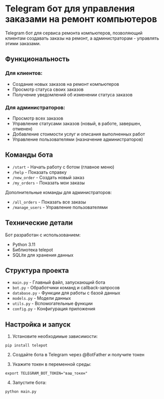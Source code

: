 # Telegram бот для управления заказами на ремонт компьютеров

Telegram бот для сервиса ремонта компьютеров, позволяющий клиентам создавать заказы на ремонт, а администраторам - управлять этими заказами.

## Функциональность

### Для клиентов:
- Создание новых заказов на ремонт компьютеров
- Просмотр статуса своих заказов
- Получение уведомлений об изменении статуса заказов

### Для администраторов:
- Просмотр всех заказов
- Управление статусами заказов (новый, в работе, завершен, отменен)
- Добавление стоимости услуг и описания выполненных работ
- Управление пользователями (назначение администраторов)

## Команды бота

- `/start` - Начать работу с ботом (главное меню)
- `/help` - Показать справку
- `/new_order` - Создать новый заказ
- `/my_orders` - Показать мои заказы

Дополнительные команды для администраторов:
- `/all_orders` - Показать все заказы
- `/manage_users` - Управление пользователями

## Технические детали

Бот разработан с использованием:
- Python 3.11
- Библиотека telepot
- SQLite для хранения данных

## Структура проекта

- `main.py` - Главный файл, запускающий бота
- `bot.py` - Обработчики команд и callback-запросов
- `database.py` - Функции для работы с базой данных
- `models.py` - Модели данных
- `utils.py` - Вспомогательные функции
- `config.py` - Конфигурация приложения

## Настройка и запуск

1. Установите необходимые зависимости:
```
pip install telepot
```

2. Создайте бота в Telegram через @BotFather и получите токен

3. Укажите токен в переменной среды:
```
export TELEGRAM_BOT_TOKEN="ваш_токен"
```

4. Запустите бота:
```
python main.py
```